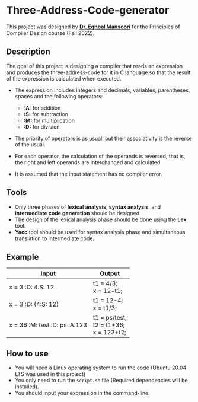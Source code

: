 # Three-Address-Code-generator
This project was designed by [**Dr. Eghbal Mansoori**](https://ece.shirazu.ac.ir/en/~mansoori) for the Principles of Compiler Design course (Fall 2022).

## Description  
The goal of this project is designing a compiler that reads an expression and produces the three-address-code for it in C language so that the result of the expression is calculated when executed. 

* The expression includes integers and decimals, variables, parentheses, spaces and the following operators:
  - **:A:** for addition
  - **:S:** for subtraction
  - **:M:** for multiplication
  - **:D:** for division

* The priority of operators is as usual, but their associativity is the reverse of the usual.
* For each operator, the calculation of the operands is reversed, that is, the right and left operands are interchanged and calculated.
* It is assumed that the input statement has no compiler error.

## Tools
* Only three phases of **lexical analysis**, **syntax analysis**, and **intermediate code generation** should be designed.
* The design of the lexical analysis phase should be done using the **Lex** tool.
* **Yacc** tool should be used for syntax analysis phase and simultaneous translation to intermediate code.

## Example
| Input                         | Output                                          | 
| ----------------------------- |-------------------------------------------------|
| x = 3 :D: 4:S: 12             | t1 = 4/3; <br> x = 12-t1;                       |
| x = 3 :D: (4:S: 12)           | t1 = 12-4; <br> x = t1/3;                       |
| x = 36 :M: test :D: ps :A:123 | t1 = ps/test; <br> t2 = t1*36; <br> x = 123+t2; |

## How to use
* You will need a Linux operating system to run the code (Ubuntu 20.04 LTS was used in this project)
* You only need to run the `script.sh` file (Required dependencies will be installed).
* You should input your expression in the command-line.
